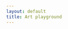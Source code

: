 ```yaml
---
layout: default
title: Art playground
---
```


<div class="main">
  <div id="my-dog">
    <div class="ears"></div>
    <div class="face"></div>
    <div class="brows"></div>
    <div class="eye left"></div>
    <div class="eye right"></div>
    <div class="mouth">
      <span class="left"></span>
      <span class="right"></span>
      <p class="tongue"></p>
    </div>
    <div class="nose"></div>
    <div class="blush"></div>
  </div>
</div>